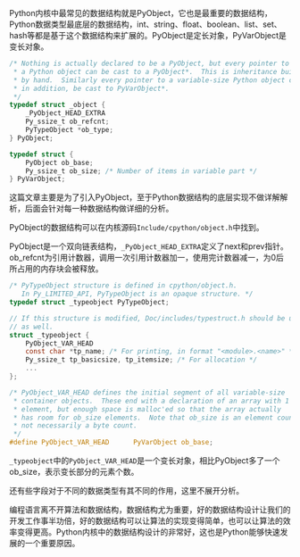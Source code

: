 Python内核中最常见的数据结构就是PyObject，它也是最重要的数据结构，Python数据类型最底层的数据结构，int、string、float、boolean、list、set、hash等都是基于这个数据结构来扩展的。PyObject是定长对象，PyVarObject是变长对象。

```c
/* Nothing is actually declared to be a PyObject, but every pointer to
 * a Python object can be cast to a PyObject*.  This is inheritance built
 * by hand.  Similarly every pointer to a variable-size Python object can,
 * in addition, be cast to PyVarObject*.
 */
typedef struct _object {
    _PyObject_HEAD_EXTRA
    Py_ssize_t ob_refcnt;
    PyTypeObject *ob_type;
} PyObject;

typedef struct {
    PyObject ob_base;
    Py_ssize_t ob_size; /* Number of items in variable part */
} PyVarObject;
```

这篇文章主要是为了引入PyObject，至于Python数据结构的底层实现不做详解解析，后面会针对每一种数据结构做详细的分析。

PyObject的数据结构可以在内核源码`Include/cpython/object.h`中找到。

PyObject是一个双向链表结构，`_PyObject_HEAD_EXTRA`定义了next和prev指针。ob_refcnt为引用计数器，调用一次引用计数器加一，使用完计数器减一，为0后所占用的内存块会被释放。

```c
/* PyTypeObject structure is defined in cpython/object.h.
   In Py_LIMITED_API, PyTypeObject is an opaque structure. */
typedef struct _typeobject PyTypeObject;

// If this structure is modified, Doc/includes/typestruct.h should be updated
// as well.
struct _typeobject {
    PyObject_VAR_HEAD
    const char *tp_name; /* For printing, in format "<module>.<name>" */
    Py_ssize_t tp_basicsize, tp_itemsize; /* For allocation */ 
    ... 
};

/* PyObject_VAR_HEAD defines the initial segment of all variable-size
 * container objects.  These end with a declaration of an array with 1
 * element, but enough space is malloc'ed so that the array actually
 * has room for ob_size elements.  Note that ob_size is an element count,
 * not necessarily a byte count.
 */
#define PyObject_VAR_HEAD      PyVarObject ob_base;
```

`_typeobject`中的`PyObject_VAR_HEAD`是一个变长对象，相比PyObject多了一个ob_size，表示变长部分的元素个数。

还有些字段对于不同的数据类型有其不同的作用，这里不展开分析。

编程语言离不开算法和数据结构，数据结构尤为重要，好的数据结构设计让我们的开发工作事半功倍，好的数据结构可以让算法的实现变得简单，也可以让算法的效率变得更高。Python内核中的数据结构设计的非常好，这也是Python能够快速发展的一个重要原因。

